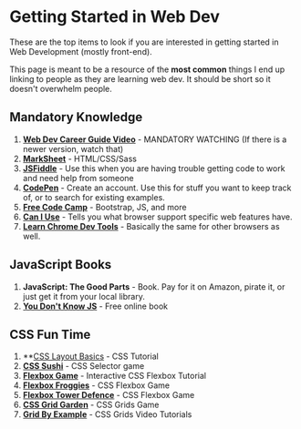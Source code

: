 # Getting Started in Web Dev

These are the top items to look if you are interested in getting started in Web Development (mostly front-end).

This page is meant to be a resource of the **most common** things I end up linking to people as they are learning web dev. It should be short so it doesn't overwhelm people.

## Mandatory Knowledge

1. **[Web Dev Career Guide Video](https://www.youtube.com/watch?v=sBzRwzY7G-k)** - MANDATORY WATCHING (If there is a newer version, watch that)
1. **[MarkSheet](http://marksheet.io)** - HTML/CSS/Sass
1. **[JSFiddle](http://JSFiddle.net)** - Use this when you are having trouble getting code to work and need help from someone
1. **[CodePen](http://CodePen.io)** - Create an account. Use this for stuff you want to keep track of, or to search for existing examples.
1. **[Free Code Camp](http://freecodecamp.com)** - Bootstrap, JS, and more
1. **[Can I Use](http://caniuse.com)** - Tells you what browser support specific web features have.
1. **[Learn Chrome Dev Tools](https://www.codeschool.com/courses/discover-devtools)** - Basically the same for other browsers as well.

## JavaScript Books

1. **JavaScript: The Good Parts** - Book. Pay for it on Amazon, pirate it, or just get it from your local library.
1. **[You Don't Know JS](https://github.com/getify/You-Dont-Know-JS)** - Free online book

## CSS Fun Time

1. **[CSS Layout Basics](http://www.dontfeartheinternet.com) - CSS Tutorial
1. **[CSS Sushi](https://flukeout.github.io)** - CSS Selector game
1. **[Flexbox Game](http://flexboxgame.com)** - Interactive CSS Flexbox Tutorial
1. **[Flexbox Froggies](https://flexboxfroggy.com)** - CSS Flexbox Game
1. **[Flexbox Tower Defence](http://www.flexboxdefense.com)** - CSS Flexbox Game
1. **[CSS Grid Garden](https://cssgridgarden.com)** - CSS Grids Game
1. **[Grid By Example](https://gridbyexample.com/video)** - CSS Grids Video Tutorials
